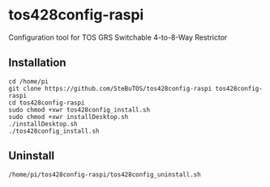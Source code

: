 # tos428config-raspi
Configuration tool for TOS GRS Switchable 4-to-8-Way Restrictor

## Installation
```
cd /home/pi
git clone https://github.com/SteBuTOS/tos428config-raspi tos428config-raspi
cd tos428config-raspi
sudo chmod +xwr tos428config_install.sh
sudo chmod +xwr installDesktop.sh
./installDesktop.sh
./tos428config_install.sh
```

## Uninstall
```
/home/pi/tos428config-raspi/tos428config_uninstall.sh
```
